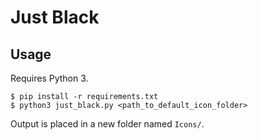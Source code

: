 # Just Black

## Usage

Requires Python 3.

```
$ pip install -r requirements.txt
$ python3 just_black.py <path_to_default_icon_folder>
```

Output is placed in a new folder named `Icons/`.